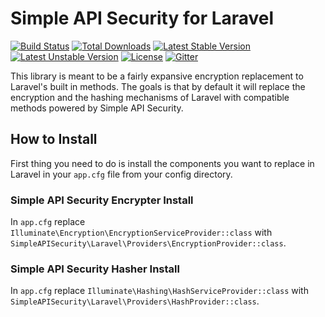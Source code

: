 # Simple API Security for Laravel
[![Build Status](https://travis-ci.org/simpleapisecurity/laravel.svg)](https://travis-ci.org/simpleapisecurity/laravel)
[![Total Downloads](https://poser.pugx.org/simpleapisecurity/laravel/d/total.svg)](https://packagist.org/packages/simpleapisecurity/laravel)
[![Latest Stable Version](https://poser.pugx.org/simpleapisecurity/laravel/v/stable.svg)](https://packagist.org/packages/simpleapisecurity/laravel)
[![Latest Unstable Version](https://poser.pugx.org/simpleapisecurity/laravel/v/unstable.svg)](https://packagist.org/packages/simpleapisecurity/laravel)
[![License](https://poser.pugx.org/simpleapisecurity/laravel/license.svg)](https://packagist.org/packages/simpleapisecurity/laravel)
[![Gitter](https://badges.gitter.im/simpleapisecurity/laravel.svg)](https://gitter.im/simpleapisecurity/laravel)

This library is meant to be a fairly expansive encryption replacement to Laravel's built in methods. The goals is that by default it will replace the encryption and the hashing mechanisms of Laravel with compatible methods powered by Simple API Security.

## How to Install
First thing you need to do is install the components you want to replace in Laravel in your `app.cfg` file from your config directory.

### Simple API Security Encrypter Install
In `app.cfg` replace `Illuminate\Encryption\EncryptionServiceProvider::class` with `SimpleAPISecurity\Laravel\Providers\EncryptionProvider::class`.

### Simple API Security Hasher Install
In `app.cfg` replace `Illuminate\Hashing\HashServiceProvider::class` with `SimpleAPISecurity\Laravel\Providers\HashProvider::class`.
